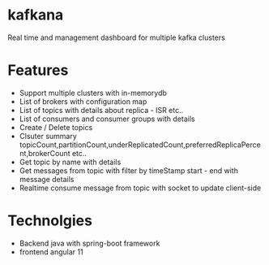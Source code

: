 # kafkana
Real time and management  dashboard  for multiple kafka clusters 

# Features
 - Support multiple clusters with in-memorydb
 - List of brokers with configuration map
 - List of topics with details about replica - ISR etc..
 - List of consumers and consumer groups with details
 - Create / Delete topics
 - Clsuter summary topicCount,partitionCount,underReplicatedCount,preferredReplicaPercent,brokerCount etc..
 - Get topic by name with details
 - Get messages from topic with filter by timeStamp start - end with message details 
 - Realtime consume message from topic with socket to update client-side 

# Technolgies
 - Backend java with spring-boot framework
 - frontend angular 11
 
 

